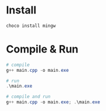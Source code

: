 # Install

```powershell
choco install mingw
```

# Compile & Run

```powershell
# compile
g++ main.cpp -o main.exe
```

```powershell
# run
.\main.exe
```

```powershell
# compile and run
g++ main.cpp -o main.exe; .\main.exe
```